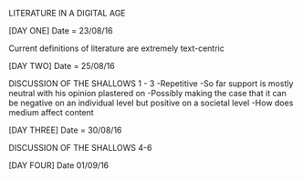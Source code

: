 LITERATURE IN A DIGITAL AGE

[DAY ONE]
Date = 23/08/16

Current definitions of literature are extremely text-centric

[DAY TWO]
Date = 25/08/16

DISCUSSION OF THE SHALLOWS 1 - 3
-Repetitive 
-So far support is mostly neutral with his opinion plastered on
-Possibly making the case that it can be negative on an individual level but
positive on a societal level
-How does medium affect content

[DAY THREE]
Date = 30/08/16

DISCUSSION OF THE SHALLOWS 4-6

[DAY FOUR]
Date 01/09/16


